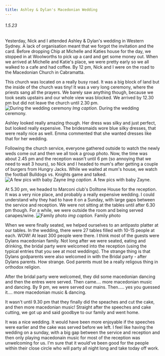 ```yaml
---
title: Ashley & Dylan's Macedonian Wedding
---
```


###### 1.5.23
Yesterday, Nick and I attended Ashley & Dylan's wedding in Western Sydney. A lack of organisation meant that we forgot the invitation and the card. Before dropping Chip at Michelle and Katies house for the day, we stopped in at Woolworths to pick up a card and get some money out. 
When we arrived at Michelle and Katie's place, we were pretty early so we all walked to a cafe and had coffee. By 12 pm, Nick and I were on the road to the Macedonian Church in Cabramatta. 

This church was located on a really busy road. It was a big block of land but the inside of the church was tiny! It was a very long ceremony, where the priests sang all the prayers. We barely saw anything though, because we took seats upstairs and our whole view was blocked. We arrived by 12.30 pm but did not leave the church until 2.30 pm. 
![During the wedding ceremony](pictures/ashdylanwedding3.png)
*Img caption.* During the wedding ceremony.  

Ashley looked really amazing though. Her dress was silky and just perfect, but looked really expensive. The bridesmaids wore blue silky dresses, that were really nice as well. Emma commented that she wanted dresses like that for her wedding. 

Following the church service, everyone gathered outside to watch the newly weds come out and then we all took a group photo. Now, the time was about 2.45 pm and the reception wasn't until 6 pm (so annoying that we need to wait 3 hours), so Nick and I headed to mum's after getting a couple of burgers from Hungry Jacks. While we waited at mum's house, we watch the football Bulldogs vs. Knights game and talked. 
![A few pics with baby Zayne](pictures/ashleydylanwed2.png)
*Img caption.* A few pics with baby Zayne. 

At 5.30 pm, we headed to Marconi club's Dolltone House for the reception. It was a very nice place, and probably a really expensive wedding. I could understand why they had to have it on a Sunday, with large gaps between the service and reception. We were not sitting at the tables until after 6.30 pm though. For a while, we were outside the room and being served canapes/wine. 
![Family photo](pictures/ashleydylanwedding.png)
 *img caption.* Family photo

When we were finally seated, we helped ourselves to an antipasto platter at our tables. In the wedding, there were 27 tables filled with 10-15 people at each. WOW! At least 300 people were there. I think most of the guests were Dylans macedonian family. Not long after we were seated, eating and drinking, the bridal party were welcomed into the reception (using the typical entries that you see at most weddings). The strange thing is that Dylans godparents were also welcomed in with the Bridal party - after Dylans parents. How strange. God parents must be a really religous thing in orthodox religion.

After the bridal party were welcomed, they did some macedonian dancing and then the entres were served. Then came.... more macedonian music and dancing. By 9 pm, we were served our mains. Then..... yes you guessed it.... more macedonian music & dancing. 

It wasn't until 9.30 pm that they finally did the speaches and cut the cake, and then more macedonian music! Straight after the speeches and cake cutting, we got up and said goodbye to our family and went home.

It was a nice wedding. It would have been more enjoyable if the speeches were earlier and the cake was served before we left. I feel like having the wedding on a sunday, with a big gap between the service and reception and then only playing macedonain music for most of the reception was unwelcoming for us. I'm sure that it would've been good for the people within their close circle who will party all night long and take today off work. 

